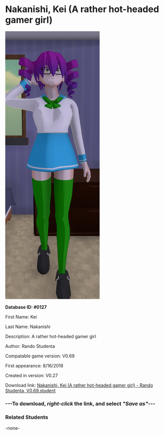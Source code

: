 # Nakanishi, Kei (A rather hot-headed gamer girl)

<img src="../../Files/Images/Nakanishi, Kei (A rather hot-headed gamer girl).png" title="Nakanishi, Kei (A rather hot-headed gamer girl) - Rando Studenta, V0.69">

**Database ID: #0127**

First Name: Kei

Last Name: Nakanishi

Description: A rather hot-headed gamer girl

Author: Rando Studenta

Compatable game version: V0.69

First appearance: 8/16/2018

Created in version: V0.27

Download link: <a href="https://raw.githubusercontent.com/Arbiter1223/Daigaku-Gurashi-Custom-Students/master/Files/Student%20Files/Nakanishi%2C%20Kei%20(A%20rather%20hot-headed%20gamer%20girl)%20-%20Rando%20Studenta%2C%20V0.69.student">Nakanishi, Kei (A rather hot-headed gamer girl) - Rando Studenta, V0.69.student</a>

### ---**To download, _right-click_ the link, and select _"Save as"_**---

### Related Students

-none-
